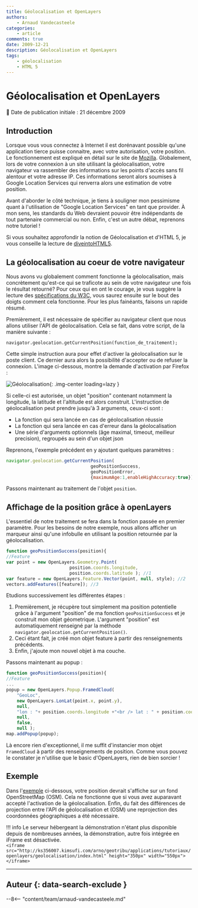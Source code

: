 ```yaml
---
title: Géolocalisation et OpenLayers
authors:
    - Arnaud Vandecasteele
categories:
    - article
comments: true
date: 2009-12-21
description: Géolocalisation et OpenLayers
tags:
    - géolocalisation
    - HTML 5
---
```


# Géolocalisation et OpenLayers

:calendar: Date de publication initiale : 21 décembre 2009

## Introduction

Lorsque vous vous connectez à Internet il est dorénavant possible qu'une application tierce puisse connaitre, avec votre autorisation, votre position. Le fonctionnement est expliqué en détail sur le site de [Mozilla](http://fr.www.mozilla.com/fr/firefox/geolocation/). Globalement, lors de votre connexion à un site utilisant la géolocalisation, votre navigateur va rassembler des informations sur les points d'accès sans fil alentour et votre adresse IP. Ces informations seront alors soumises à Google Location Services qui renverra alors une estimation de votre position.

Avant d'aborder le côté technique, je tiens à souligner mon pessimisme quant à l'utilisation de "Google Location Services" en tant que provider. À mon sens, les standards du Web devraient pouvoir être indépendants de tout partenaire commercial ou non. Enfin, c'est un autre débat, reprenons notre tutoriel !

Si vous souhaitez approfondir la notion de Géolocalisation et d'HTML 5, je vous conseille la lecture de [diveintoHTML5](http://diveintohtml5.org/geolocation.html).

## La géolocalisation au coeur de votre navigateur

Nous avons vu globalement comment fonctionne la géolocalisation, mais concrètement qu'est-ce qui se traficote au sein de votre navigateur une fois le résultat retourné? Pour ceux qui en ont le courage, je vous suggère la lecture des [spécifications du W3C](http://dev.w3.org/geo/api/spec-source.html), vous saurez ensuite sur le bout des doigts comment cela fonctionne. Pour les plus fainéants, faisons un rapide résumé.

Premièrement, il est nécessaire de spécifier au navigateur client que nous allons utiliser l'API de géolocalisation. Cela se fait, dans votre script, de la manière suivante :

`navigator.geolocation.getCurrentPosition(function_de_traitement);`

Cette simple instruction aura pour effet d'activer la géolocalisation sur le poste client. Ce dernier aura alors la possibilité d'accepter ou de refuser la connexion. L'image ci-dessous, montre la demande d'activation par Firefox :

![Géolocalisation](https://cdn.geotribu.fr/img/articles-blog-rdp/articles/2009/geoloc.png "Géolocalisation"){: .img-center loading=lazy }

Si celle-ci est autorisée, un objet "position" contenant notamment la longitude, la latitude et l'altitude est alors construit. L'instruction de géolocalisation peut prendre jusqu'à 3 arguments, ceux-ci sont :

* La fonction qui sera lancée en cas de géolocalisation réussie
* La fonction qui sera lancée en cas d'erreur dans la géolocalisation
* Une série d'arguments optionnels (âge maximal, timeout, meilleur precision), regroupés au sein d'un objet json

Reprenons, l'exemple précédent en y ajoutant quelques paramètres :  

```javascript
navigator.geolocation.getCurrentPosition(
                                geoPositionSuccess,
                                geoPositionError,
                                {maximumAge:1,enableHighAccuracy:true});
```

Passons maintenant au traitement de l'objet `position`.

## Affichage de la position grâce à openLayers

L'essentiel de notre traitement se fera dans la fonction passée en premier paramètre. Pour les besoins de notre exemple, nous allons afficher un marqueur ainsi qu'une infobulle en utilisant la position retournée par la géolocalisation.

```javascript
function geoPositionSuccess(position){  
//Feature  
var point = new OpenLayers.Geometry.Point(
                        position.coords.longitude,
                        position.coords.latitude ); //1
var feature = new OpenLayers.Feature.Vector(point, null, style); //2
vectors.addFeatures([feature]); //3
```

Etudions successivement les différentes étapes :

1. Premièrement, je récupère tout simplement ma position potentielle grâce à l'argument "position" de ma fonction `geoPositionSuccess` et je construit mon objet géometrique. L'argument "position" est automatiquement renseigné par la méthode `navigator.geolocation.getCurrentPosition()`.
2. Ceci étant fait, je créé mon objet feature à partir des renseignements précédents.
3. Enfin, j'ajoute mon nouvel objet à ma couche.

Passons maintenant au popup :

```javascript
function geoPositionSuccess(position){  
//Feature  
...
popup = new OpenLayers.Popup.FramedCloud(
    "GeoLoc",
    new OpenLayers.LonLat(point.x, point.y),  
    null,
    "lon : "+ position.coords.longitude +"<br /> lat : " + position.coords.latitude,
    null,
    false,
    null );
map.addPopup(popup);
```

Là encore rien d'exceptionnel, il me suffit d'instancier mon objet `FramedCloud` à partir des renseignements de position. Comme vous pouvez le constater je n'utilise que le basic d'OpenLayers, rien de bien sorcier !

## Exemple

Dans l'[exemple](http://geotribu.net/applications/tutoriaux/openlayers/geolocalisation/index.html) ci-dessous, votre position devrait s'affiche sur un fond OpenStreetMap (OSM). Cela ne fonctionne que si vous avez auparavant accepté l'activation de la géolocalisation. Enfin, du fait des différences de projection entre l'API de géolocalisation et (OSM) une reprojection des coordonnées géographiques a été nécessaire.

!!! info
    Le serveur hébergeant la démonstration n'étant plus disponible depuis de nombreuses années, la démonstration, autre fois intégrée en iFrame est désactivée.  
    `<iframe src="http://ks356007.kimsufi.com/arno/geotribu/applications/tutoriaux/openlayers/geolocalisation/index.html" height="350px" width="550px"></iframe>`

----

## Auteur {: data-search-exclude }

--8<-- "content/team/arnaud-vandecasteele.md"

